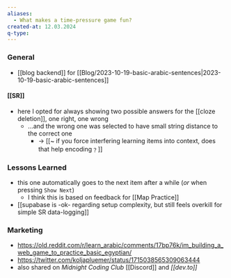 ```yaml
---
aliases: 
  - What makes a time-pressure game fun?
created-at: 12.03.2024
q-type: 
---
```

### General

- [[blog backend]] for [[Blog/2023-10-19-basic-arabic-sentences|2023-10-19-basic-arabic-sentences]]
#### [[SR]]

- here I opted for always showing two possible answers for the [[cloze deletion]], one right, one wrong
    - ...and the wrong one was selected to have small string distance to the correct one
	    - → [[~ if you force interfering learning items into context, does that help encoding﹖]]

### Lessons Learned

- this one automatically goes to the next item after a while (*or* when pressing `Show Next`)
	- I think this is based on feedback for [[Map Practice]]
- [[supabase is -ok- regarding setup complexity, but still feels overkill for simple SR data-logging]]


### Marketing 

- <https://old.reddit.com/r/learn_arabic/comments/17bp76k/im_building_a_web_game_to_practice_basic_egyptian/>
- <https://twitter.com/koljapluemer/status/1715038565309063444>
- also shared on *Midnight Coding Club* [[Discord]] and *[[dev.to]]*
